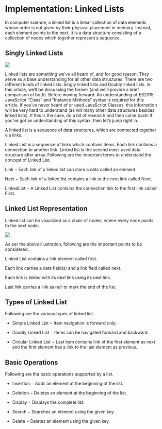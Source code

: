 # Implementation: Linked Lists

In computer science, a linked list is a linear collection of data elements whose order is not given by their physical placement in memory. Instead, each element points to the next. It is a data structure consisting of a collection of nodes which together represent a sequence.


## Singly Linked Lists

![](https://miro.medium.com/max/1400/1*iiEWrP2IznA6HbmuIdK0lQ.png)

Linked lists are something we’ve all heard of, and for good reason: They serve as a base understanding for all other data structures. There are two different kinds of linked lists: Singly linked lists and Doubly linked lists. In this article, we’ll be discussing the former (and we’ll provide a brief comparison of both).
Before moving forward: An understanding of ES2015 JavaScript “Class” and “Instance Methods” syntax is required for this article. If you’ve never heard of or used JavaScript Classes, this information will be very hard to understand (as will many other data structures besides linked lists). If this is the case, do a bit of research and then come back! If you’ve got an understanding of this syntax, then let’s jump right in.



A linked list is a sequence of data structures, which are connected together via links.

Linked List is a sequence of links which contains items. Each link contains a connection to another link. Linked list is the second most-used data structure after array. Following are the important terms to understand the concept of Linked List.

Link − Each link of a linked list can store a data called an element.

Next − Each link of a linked list contains a link to the next link called Next.

LinkedList − A Linked List contains the connection link to the first link called First.

## Linked List Representation
Linked list can be visualized as a chain of nodes, where every node points to the next node.

![](https://www.tutorialspoint.com/data_structures_algorithms/images/linked_list.jpg)

As per the above illustration, following are the important points to be considered.

Linked List contains a link element called first.

Each link carries a data field(s) and a link field called next.

Each link is linked with its next link using its next link.

Last link carries a link as null to mark the end of the list.

## Types of Linked List
Following are the various types of linked list.

- Simple Linked List − Item navigation is forward only.

- Doubly Linked List − Items can be navigated forward and backward.

- Circular Linked List − Last item contains link of the first element as next and the first element has a link to the last element as previous.

## Basic Operations
Following are the basic operations supported by a list.

- Insertion − Adds an element at the beginning of the list.

- Deletion − Deletes an element at the beginning of the list.

- Display − Displays the complete list.

- Search − Searches an element using the given key.

- Delete − Deletes an element using the given key.






